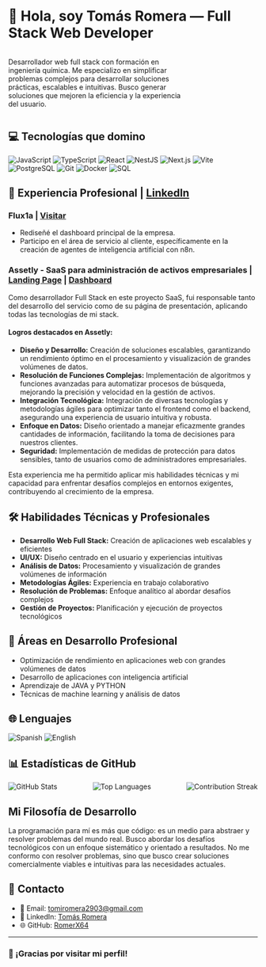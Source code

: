 # 👋 Hola, soy Tomás Romera — Full Stack Web Developer

<div style="display: flex; align-items: center; justify-content: space-between;">
  <div style="width: 70%;">

Desarrollador web full stack con formación en ingeniería química. Me especializo en simplificar problemas complejos para desarrollar soluciones prácticas, escalables e intuitivas. Busco generar soluciones que mejoren la eficiencia y la experiencia del usuario.

  </div>
   <!-- <img src="https://github.com/RomerX64.png" alt="Tomás Romera" width="250" height="250" style="border-radius: 50%; margin-left: 20px;"/> -->
</div>

## 💻 Tecnologías que domino

<div>
  <img src="https://img.shields.io/badge/JavaScript-F7DF1E?style=for-the-badge&logo=javascript&logoColor=black" alt="JavaScript"/>
  <img src="https://img.shields.io/badge/TypeScript-3178C6?style=for-the-badge&logo=typescript&logoColor=white" alt="TypeScript"/>
  <img src="https://img.shields.io/badge/React-61DAFB?style=for-the-badge&logo=react&logoColor=black" alt="React"/>
  <img src="https://img.shields.io/badge/NestJS-E0234E?style=for-the-badge&logo=nestjs&logoColor=white" alt="NestJS"/>
  <img src="https://img.shields.io/badge/Next.js-000000?style=for-the-badge&logo=nextdotjs&logoColor=white" alt="Next.js"/>
  <img src="https://img.shields.io/badge/Vite-646CFF?style=for-the-badge&logo=vite&logoColor=white" alt="Vite"/>
  <img src="https://img.shields.io/badge/PostgreSQL-336791?style=for-the-badge&logo=postgresql&logoColor=white" alt="PostgreSQL"/>
  <img src="https://img.shields.io/badge/Git-F05032?style=for-the-badge&logo=git&logoColor=white" alt="Git"/>
  <img src="https://img.shields.io/badge/Docker-2496ED?style=for-the-badge&logo=docker&logoColor=white" alt="Docker"/>
  <img src="https://img.shields.io/badge/SQL-4479A1?style=for-the-badge&logo=postgresql&logoColor=white" alt="SQL"/>
</div>

## 💼 Experiencia Profesional | [LinkedIn](https://www.linkedin.com/in/tomas-romera-817a81271)

### Flux1a | [Visitar](https://flux1a.com.ar)
- Rediseñé el dashboard principal de la empresa.
- Participo en el área de servicio al cliente, específicamente en la creación de agentes de inteligencia artificial con n8n.

### Assetly - SaaS para administración de activos empresariales | [Landing Page](https://assetly.com.ar/) | [Dashboard](https://dashboard.assetly.com.ar/)
Como desarrollador Full Stack en este proyecto SaaS, fui responsable tanto del desarrollo del servicio como de su página de presentación, aplicando todas las tecnologías de mi stack.

#### Logros destacados en Assetly:
- **Diseño y Desarrollo:** Creación de soluciones escalables, garantizando un rendimiento óptimo en el procesamiento y visualización de grandes volúmenes de datos.
- **Resolución de Funciones Complejas:** Implementación de algoritmos y funciones avanzadas para automatizar procesos de búsqueda, mejorando la precisión y velocidad en la gestión de activos.
- **Integración Tecnológica:** Integración de diversas tecnologías y metodologías ágiles para optimizar tanto el frontend como el backend, asegurando una experiencia de usuario intuitiva y robusta.
- **Enfoque en Datos:** Diseño orientado a manejar eficazmente grandes cantidades de información, facilitando la toma de decisiones para nuestros clientes.
- **Seguridad:** Implementación de medidas de protección para datos sensibles, tanto de usuarios como de administradores empresariales.

Esta experiencia me ha permitido aplicar mis habilidades técnicas y mi capacidad para enfrentar desafíos complejos en entornos exigentes, contribuyendo al crecimiento de la empresa.

## 🛠️ Habilidades Técnicas y Profesionales

- **Desarrollo Web Full Stack:** Creación de aplicaciones web escalables y eficientes
- **UI/UX:** Diseño centrado en el usuario y experiencias intuitivas
- **Análisis de Datos:** Procesamiento y visualización de grandes volúmenes de información
- **Metodologías Ágiles:** Experiencia en trabajo colaborativo
- **Resolución de Problemas:** Enfoque analítico al abordar desafíos complejos
- **Gestión de Proyectos:** Planificación y ejecución de proyectos tecnológicos

## 🌱 Áreas en Desarrollo Profesional

- Optimización de rendimiento en aplicaciones web con grandes volúmenes de datos
- Desarrollo de aplicaciones con inteligencia artificial
- Aprendizaje de JAVA y PYTHON
- Técnicas de machine learning y análisis de datos

## 🌐 Lenguajes

<div>
  <img src="https://img.shields.io/badge/Spanish-Native-green?style=for-the-badge" alt="Spanish"/>
  <img src="https://img.shields.io/badge/English-Intermediate-blue?style=for-the-badge" alt="English"/>
</div>

## 📊 Estadísticas de GitHub

<div style="display: flex; justify-content: space-between;">
  <img src="https://github-readme-stats.vercel.app/api?username=RomerX64&show_icons=true&theme=radical" alt="GitHub Stats" />
  <img src="https://github-readme-stats.vercel.app/api/top-langs/?username=RomerX64&layout=compact" alt="Top Languages">
  <img src="https://github-readme-streak-stats.herokuapp.com/?user=RomerX64" alt="Contribution Streak" />
</div>

## Mi Filosofía de Desarrollo

La programación para mí es más que código: es un medio para abstraer y resolver problemas del mundo real. Busco abordar los desafíos tecnológicos con un enfoque sistemático y orientado a resultados. No me conformo con resolver problemas, sino que busco crear soluciones comercialmente viables e intuitivas para las necesidades actuales.

## 🤝 Contacto

- 📧 Email: tomiromera2903@gmail.com
- 🔗 LinkedIn: [Tomás Romera](https://www.linkedin.com/in/tomas-romera-817a81271)
- 🌐 GitHub: [RomerX64](https://github.com/RomerX64)

---

### 👋 ¡Gracias por visitar mi perfil!

